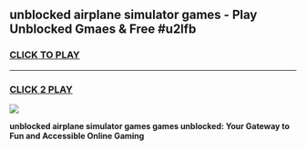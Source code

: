 
## unblocked airplane simulator games - Play Unblocked Gmaes & Free #u2lfb
<h3>
<a href="https://premium.freeplayer.one?title=unblocked_airplane_simulator_games&ref=01M">CLICK TO PLAY</a></h3>
<hr>

<h3>
<a href="https://premium.freeplayer.one?title=unblocked_airplane_simulator_games&ref=01M">CLICK 2 PLAY</a>
  
</h3>

<a href="https://premium.freeplayer.one?title=unblocked_airplane_simulator_games&ref=01M"><img src="https://clearcache.store/games.png"></a>


**unblocked airplane simulator games games unblocked: Your Gateway to Fun and Accessible Online Gaming**
